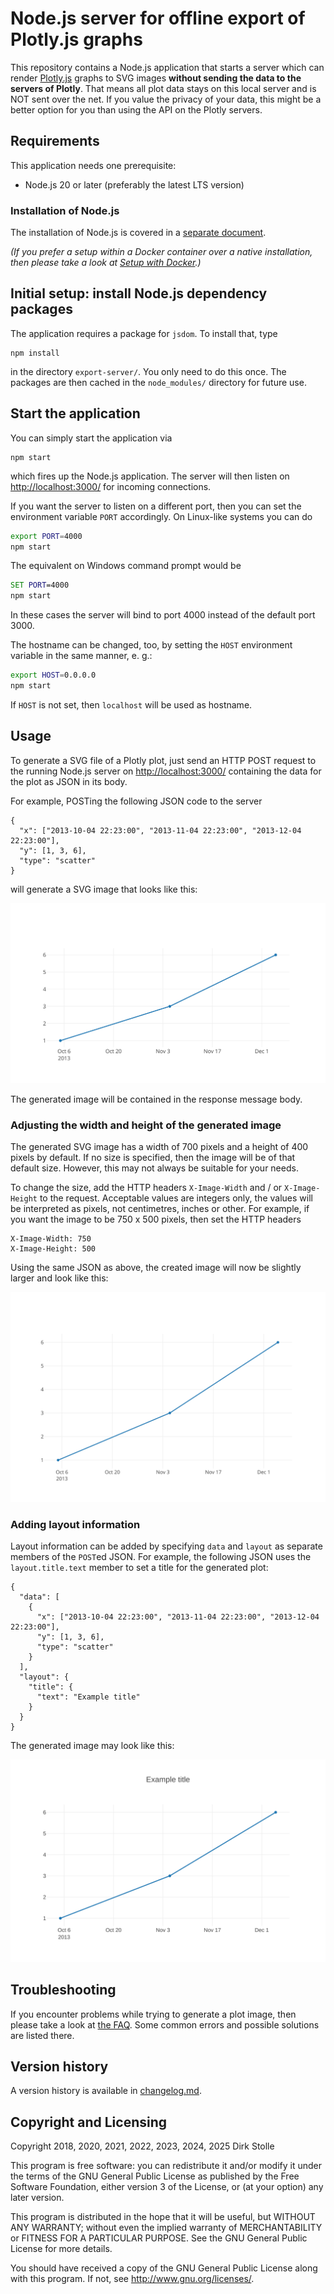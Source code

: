# Node.js server for offline export of Plotly.js graphs

This repository contains a Node.js application that starts a server which can
render [Plotly.js](https://plotly.com/javascript/) graphs to SVG images
__without sending the data to the servers of Plotly__. That means all plot data
stays on this local server and is NOT sent over the net. If you value the
privacy of your data, this might be a better option for you than using the API
on the Plotly servers.

## Requirements

This application needs one prerequisite:

* Node.js 20 or later (preferably the latest LTS version)

### Installation of Node.js

The installation of Node.js is covered in a [separate document](./documentation/installation-node-js.md).

_(If you prefer a setup within a Docker container over a native installation,
then please take a look at [Setup with Docker](./documentation/docker.md).)_

## Initial setup: install Node.js dependency packages

The application requires a package for `jsdom`. To install that, type

    npm install

in the directory `export-server/`. You only need to do this once. The packages
are then cached in the `node_modules/` directory for future use.

## Start the application

You can simply start the application via

    npm start

which fires up the Node.js application. The server will then listen on
<http://localhost:3000/> for incoming connections.

If you want the server to listen on a different port, then you can set the
environment variable `PORT` accordingly. On Linux-like systems you can do

``` bash
export PORT=4000
npm start
```

The equivalent on Windows command prompt would be

``` cmd
SET PORT=4000
npm start
```

In these cases the server will bind to port 4000 instead of the default port
3000.

The hostname can be changed, too, by setting the `HOST` environment variable in
the same manner, e. g.:

``` bash
export HOST=0.0.0.0
npm start
```

If `HOST` is not set, then `localhost` will be used as hostname.

## Usage

To generate a SVG file of a Plotly plot, just send an HTTP POST request to the
running Node.js server on <http://localhost:3000/> containing the data for the
plot as JSON in its body.

For example, POSTing the following JSON code to the server

    {
      "x": ["2013-10-04 22:23:00", "2013-11-04 22:23:00", "2013-12-04 22:23:00"],
      "y": [1, 3, 6],
      "type": "scatter"
    }

will generate a SVG image that looks like this:

![Generated image example](./documentation/graph-007e94ad-97c7-4f7b-9bf1-a524f689b8b5.svg)

The generated image will be contained in the response message body.

### Adjusting the width and height of the generated image

The generated SVG image has a width of 700 pixels and a height of 400 pixels by
default. If no size is specified, then the image will be of that default size.
However, this may not always be suitable for your needs.

To change the size, add the HTTP headers `X-Image-Width` and / or
`X-Image-Height` to the request. Acceptable values are integers only, the values
will be interpreted as pixels, not centimetres, inches or other. For example, if
you want the image to be 750 x 500 pixels, then set the HTTP headers

    X-Image-Width: 750
    X-Image-Height: 500

Using the same JSON as above, the created image will now be slightly larger and
look like this:

![Custom size image example](./documentation/graph-5b41aefe-146f-49b6-bcc6-dac42102cad9.svg)

### Adding layout information

Layout information can be added by specifying `data` and `layout` as separate
members of the `POST`ed JSON. For example, the following JSON uses the
`layout.title.text` member to set a title for the generated plot:

```
{
  "data": [
    {
      "x": ["2013-10-04 22:23:00", "2013-11-04 22:23:00", "2013-12-04 22:23:00"],
      "y": [1, 3, 6],
      "type": "scatter"
    }
  ],
  "layout": {
    "title": {
      "text": "Example title"
    }
  }
}
```

The generated image may look like this:

![Image example with layout data for title](./documentation/graph-layout.svg)

## Troubleshooting

If you encounter problems while trying to generate a plot image, then please
take a look at [the FAQ](./documentation/troubleshooting-faq.md). Some common
errors and possible solutions are listed there.

## Version history

A version history is available in [changelog.md](./changelog.md).

## Copyright and Licensing

Copyright 2018, 2020, 2021, 2022, 2023, 2024, 2025  Dirk Stolle

This program is free software: you can redistribute it and/or modify
it under the terms of the GNU General Public License as published by
the Free Software Foundation, either version 3 of the License, or
(at your option) any later version.

This program is distributed in the hope that it will be useful,
but WITHOUT ANY WARRANTY; without even the implied warranty of
MERCHANTABILITY or FITNESS FOR A PARTICULAR PURPOSE.  See the
GNU General Public License for more details.

You should have received a copy of the GNU General Public License
along with this program.  If not, see <http://www.gnu.org/licenses/>.
